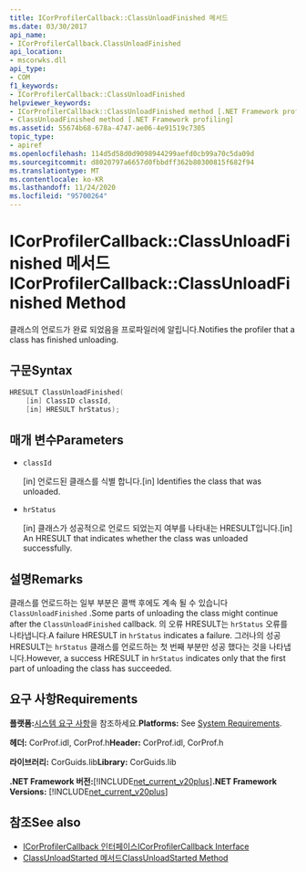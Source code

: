 ```yaml
---
title: ICorProfilerCallback::ClassUnloadFinished 메서드
ms.date: 03/30/2017
api_name:
- ICorProfilerCallback.ClassUnloadFinished
api_location:
- mscorwks.dll
api_type:
- COM
f1_keywords:
- ICorProfilerCallback::ClassUnloadFinished
helpviewer_keywords:
- ICorProfilerCallback::ClassUnloadFinished method [.NET Framework profiling]
- ClassUnloadFinished method [.NET Framework profiling]
ms.assetid: 55674b68-678a-4747-ae06-4e91519c7305
topic_type:
- apiref
ms.openlocfilehash: 114d5d58d0d9098944299aefd0cb99a70c5da09d
ms.sourcegitcommit: d8020797a6657d0fbbdff362b80300815f682f94
ms.translationtype: MT
ms.contentlocale: ko-KR
ms.lasthandoff: 11/24/2020
ms.locfileid: "95700264"
---
```

# <a name="icorprofilercallbackclassunloadfinished-method"></a><span data-ttu-id="595ed-102">ICorProfilerCallback::ClassUnloadFinished 메서드</span><span class="sxs-lookup"><span data-stu-id="595ed-102">ICorProfilerCallback::ClassUnloadFinished Method</span></span>

<span data-ttu-id="595ed-103">클래스의 언로드가 완료 되었음을 프로파일러에 알립니다.</span><span class="sxs-lookup"><span data-stu-id="595ed-103">Notifies the profiler that a class has finished unloading.</span></span>  
  
## <a name="syntax"></a><span data-ttu-id="595ed-104">구문</span><span class="sxs-lookup"><span data-stu-id="595ed-104">Syntax</span></span>  
  
```cpp  
HRESULT ClassUnloadFinished(  
    [in] ClassID classId,  
    [in] HRESULT hrStatus);  
```  
  
## <a name="parameters"></a><span data-ttu-id="595ed-105">매개 변수</span><span class="sxs-lookup"><span data-stu-id="595ed-105">Parameters</span></span>

- `classId`

  <span data-ttu-id="595ed-106">\[in] 언로드된 클래스를 식별 합니다.</span><span class="sxs-lookup"><span data-stu-id="595ed-106">\[in] Identifies the class that was unloaded.</span></span>

- `hrStatus`

  <span data-ttu-id="595ed-107">\[in] 클래스가 성공적으로 언로드 되었는지 여부를 나타내는 HRESULT입니다.</span><span class="sxs-lookup"><span data-stu-id="595ed-107">\[in] An HRESULT that indicates whether the class was unloaded successfully.</span></span>
  
## <a name="remarks"></a><span data-ttu-id="595ed-108">설명</span><span class="sxs-lookup"><span data-stu-id="595ed-108">Remarks</span></span>  

 <span data-ttu-id="595ed-109">클래스를 언로드하는 일부 부분은 콜백 후에도 계속 될 수 있습니다 `ClassUnloadFinished` .</span><span class="sxs-lookup"><span data-stu-id="595ed-109">Some parts of unloading the class might continue after the `ClassUnloadFinished` callback.</span></span> <span data-ttu-id="595ed-110">의 오류 HRESULT는 `hrStatus` 오류를 나타냅니다.</span><span class="sxs-lookup"><span data-stu-id="595ed-110">A failure HRESULT in `hrStatus` indicates a failure.</span></span> <span data-ttu-id="595ed-111">그러나의 성공 HRESULT는 `hrStatus` 클래스를 언로드하는 첫 번째 부분만 성공 했다는 것을 나타냅니다.</span><span class="sxs-lookup"><span data-stu-id="595ed-111">However, a success HRESULT in `hrStatus` indicates only that the first part of unloading the class has succeeded.</span></span>  
  
## <a name="requirements"></a><span data-ttu-id="595ed-112">요구 사항</span><span class="sxs-lookup"><span data-stu-id="595ed-112">Requirements</span></span>  

 <span data-ttu-id="595ed-113">**플랫폼:**[시스템 요구 사항](../../get-started/system-requirements.md)을 참조하세요.</span><span class="sxs-lookup"><span data-stu-id="595ed-113">**Platforms:** See [System Requirements](../../get-started/system-requirements.md).</span></span>  
  
 <span data-ttu-id="595ed-114">**헤더:** CorProf.idl, CorProf.h</span><span class="sxs-lookup"><span data-stu-id="595ed-114">**Header:** CorProf.idl, CorProf.h</span></span>  
  
 <span data-ttu-id="595ed-115">**라이브러리:** CorGuids.lib</span><span class="sxs-lookup"><span data-stu-id="595ed-115">**Library:** CorGuids.lib</span></span>  
  
 <span data-ttu-id="595ed-116">**.NET Framework 버전:**[!INCLUDE[net_current_v20plus](../../../../includes/net-current-v20plus-md.md)]</span><span class="sxs-lookup"><span data-stu-id="595ed-116">**.NET Framework Versions:** [!INCLUDE[net_current_v20plus](../../../../includes/net-current-v20plus-md.md)]</span></span>  
  
## <a name="see-also"></a><span data-ttu-id="595ed-117">참조</span><span class="sxs-lookup"><span data-stu-id="595ed-117">See also</span></span>

- [<span data-ttu-id="595ed-118">ICorProfilerCallback 인터페이스</span><span class="sxs-lookup"><span data-stu-id="595ed-118">ICorProfilerCallback Interface</span></span>](icorprofilercallback-interface.md)
- [<span data-ttu-id="595ed-119">ClassUnloadStarted 메서드</span><span class="sxs-lookup"><span data-stu-id="595ed-119">ClassUnloadStarted Method</span></span>](icorprofilercallback-classunloadstarted-method.md)
